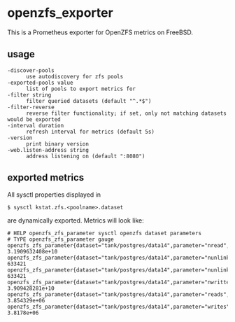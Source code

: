 # openzfs_exporter

This is a Prometheus exporter for OpenZFS metrics on FreeBSD.

## usage

```
-discover-pools
      use autodiscovery for zfs pools
-exported-pools value
      list of pools to export metrics for
-filter string
      filter queried datasets (default "^.*$")
-filter-reverse
      reverse filter functionality; if set, only not matching datasets would be exported
-interval duration
      refresh interval for metrics (default 5s)
-version
      print binary version
-web.listen-address string
      address listening on (default ":8080")
```

## exported metrics

All sysctl properties displayed in
```shell
$ sysctl kstat.zfs.<poolname>.dataset
```
are dynamically exported.
Metrics will look like:
```prometheus
# HELP openzfs_zfs_parameter sysctl openzfs dataset parameters
# TYPE openzfs_zfs_parameter gauge
openzfs_zfs_parameter{dataset="tank/postgres/data14",parameter="nread",pool="tank"} 3.1909632408e+10
openzfs_zfs_parameter{dataset="tank/postgres/data14",parameter="nunlinked",pool="tank"} 633421
openzfs_zfs_parameter{dataset="tank/postgres/data14",parameter="nunlinks",pool="tank"} 633421
openzfs_zfs_parameter{dataset="tank/postgres/data14",parameter="nwritten",pool="tank"} 3.909428281e+10
openzfs_zfs_parameter{dataset="tank/postgres/data14",parameter="reads",pool="tank"} 3.854329e+06
openzfs_zfs_parameter{dataset="tank/postgres/data14",parameter="writes",pool="tank"} 3.8178e+06
```

